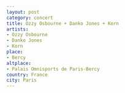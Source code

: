 ```yaml
---
layout: post
category: concert
title: Ozzy Osbourne + Danko Jones + Korn
artists: 
- Ozzy Osbourne
- Danko Jones
- Korn
place: 
- Bercy
altplace:
- Palais Omnisports de Paris-Bercy
country: France
city: Paris
---
```


